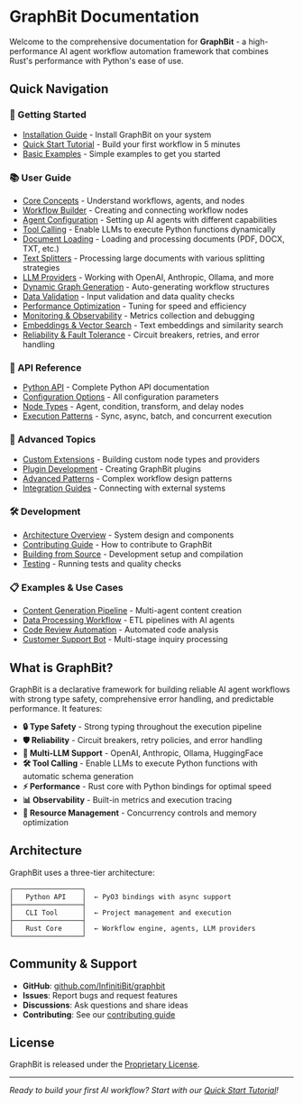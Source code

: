 # GraphBit Documentation

Welcome to the comprehensive documentation for **GraphBit** - a high-performance AI agent workflow automation framework that combines Rust's performance with Python's ease of use.

## Quick Navigation

### 🚀 Getting Started
- [Installation Guide](getting-started/installation.md) - Install GraphBit on your system
- [Quick Start Tutorial](getting-started/quickstart.md) - Build your first workflow in 5 minutes
- [Basic Examples](getting-started/examples.md) - Simple examples to get you started

### 📚 User Guide
- [Core Concepts](user-guide/concepts.md) - Understand workflows, agents, and nodes
- [Workflow Builder](user-guide/workflow-builder.md) - Creating and connecting workflow nodes
- [Agent Configuration](user-guide/agents.md) - Setting up AI agents with different capabilities
- [Tool Calling](user-guide/tool-calling.md) - Enable LLMs to execute Python functions dynamically
- [Document Loading](user-guide/document-loading.md) - Loading and processing documents (PDF, DOCX, TXT, etc.)
- [Text Splitters](user-guide/text-splitters.md) - Processing large documents with various splitting strategies
- [LLM Providers](user-guide/llm-providers.md) - Working with OpenAI, Anthropic, Ollama, and more
- [Dynamic Graph Generation](user-guide/dynamics-graph.md) - Auto-generating workflow structures
- [Data Validation](user-guide/validation.md) - Input validation and data quality checks
- [Performance Optimization](user-guide/performance.md) - Tuning for speed and efficiency
- [Monitoring & Observability](user-guide/monitoring.md) - Metrics collection and debugging
- [Embeddings & Vector Search](user-guide/embeddings.md) - Text embeddings and similarity search
- [Reliability & Fault Tolerance](user-guide/reliability.md) - Circuit breakers, retries, and error handling

### 🔧 API Reference
- [Python API](api-reference/python-api.md) - Complete Python API documentation
- [Configuration Options](api-reference/configuration.md) - All configuration parameters
- [Node Types](api-reference/node-types.md) - Agent, condition, transform, and delay nodes
- [Execution Patterns](api-reference/execution.md) - Sync, async, batch, and concurrent execution

### 🎯 Advanced Topics
- [Custom Extensions](advanced/extensions.md) - Building custom node types and providers
- [Plugin Development](advanced/plugins.md) - Creating GraphBit plugins
- [Advanced Patterns](advanced/patterns.md) - Complex workflow design patterns
- [Integration Guides](advanced/integrations.md) - Connecting with external systems

### 🛠️ Development
- [Architecture Overview](development/architecture.md) - System design and components
- [Contributing Guide](development/contributing.md) - How to contribute to GraphBit
- [Building from Source](development/building.md) - Development setup and compilation
- [Testing](development/testing.md) - Running tests and quality checks

### 📋 Examples & Use Cases
- [Content Generation Pipeline](examples/content-generation.md) - Multi-agent content creation
- [Data Processing Workflow](examples/data-processing.md) - ETL pipelines with AI agents
- [Code Review Automation](examples/code-review.md) - Automated code analysis
- [Customer Support Bot](examples/customer-support.md) - Multi-stage inquiry processing

## What is GraphBit?

GraphBit is a declarative framework for building reliable AI agent workflows with strong type safety, comprehensive error handling, and predictable performance. It features:

- **🔒 Type Safety** - Strong typing throughout the execution pipeline
- **🛡️ Reliability** - Circuit breakers, retry policies, and error handling  
- **🤖 Multi-LLM Support** - OpenAI, Anthropic, Ollama, HuggingFace
- **🛠️ Tool Calling** - Enable LLMs to execute Python functions with automatic schema generation
- **⚡ Performance** - Rust core with Python bindings for optimal speed
- **📊 Observability** - Built-in metrics and execution tracing
- **🔧 Resource Management** - Concurrency controls and memory optimization

## Architecture

GraphBit uses a three-tier architecture:

```
┌─────────────────┐
│   Python API    │  ← PyO3 bindings with async support
├─────────────────┤
│   CLI Tool      │  ← Project management and execution
├─────────────────┤
│   Rust Core     │  ← Workflow engine, agents, LLM providers
└─────────────────┘
```

## Community & Support

- **GitHub**: [github.com/InfinitiBit/graphbit](https://github.com/InfinitiBit/graphbit)
- **Issues**: Report bugs and request features
- **Discussions**: Ask questions and share ideas
- **Contributing**: See our [contributing guide](development/contributing.md)

## License

GraphBit is released under the [Proprietary License](../LICENSE).

---

*Ready to build your first AI workflow? Start with our [Quick Start Tutorial](getting-started/quickstart.md)!* 
